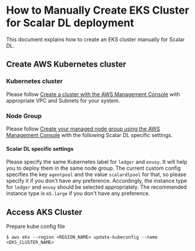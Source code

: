 # How to Manually Create EKS Cluster for Scalar DL deployment

This document explains how to create an EKS cluster manually for Scalar DL.

## Create AWS Kubernetes cluster

### Kubernetes cluster

Please follow [Create a cluster with the AWS Management Console](https://docs.aws.amazon.com/eks/latest/userguide/create-cluster.html) with appropriate VPC and Subnets for your system.

### Node Group

Please follow [Create your managed node group using the AWS Management Console](https://docs.aws.amazon.com/eks/latest/userguide/create-managed-node-group.html) with the following Scalar DL specific settings.

#### Scalar DL specific settings
Please specify the same Kubernetes label for `ledger` and `envoy`. It will help you to deploy them in the same node group. The current custom config specifies the key `agentpool` and the value `scalardlpool` for that, so please specify it if you don't have any preference.
Accordingly, the instance type for `ledger` and `envoy` should be selected appropriately. The recommended instance type is `m5.large` if you don't have any preference.

## Access AKS Cluster

Prepare kube config file
```
$ aws eks --region <REGION_NAME> update-kubeconfig --name <EKS_CLUSTER_NAME>
```
